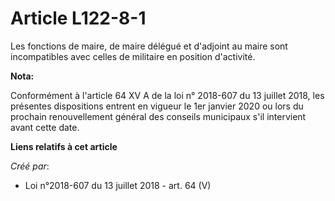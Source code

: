 # Article L122-8-1

Les fonctions de maire, de maire délégué et d'adjoint au maire sont incompatibles avec celles de militaire en position
d'activité.

**Nota:**

Conformément à l'article 64 XV A de la loi n° 2018-607 du 13 juillet 2018, les présentes dispositions entrent en vigueur le
1er janvier 2020 ou lors du prochain renouvellement général des conseils municipaux s'il intervient avant cette date.

**Liens relatifs à cet article**

_Créé par_:

  - Loi n°2018-607 du 13 juillet 2018 - art. 64 (V)
